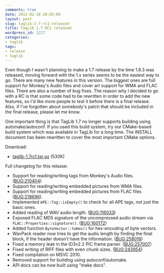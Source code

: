 ```yaml
---
comments: true
date: 2011-02-18 20:03:09
layout: post
slug: taglib-1-7-rc1-released
title: TagLib 1.7 RC1 released
wordpress_id: 1227
categories:
- taglib
tags:
- release
- taglib
---
```


Even though I wasn't planning to make a 1.7 release by the time 1.6.3 was released, moving forward with the 1.x series seems to be the easiest way to go. There are many new features in this version. The biggest ones are full support for Monkey's Audio files and cover art support for WMA and FLAC files. There are also a number of bug fixes. The reason why I decided to go with a RC is that some code had to be rewritten in order to add the new features, so I'd like more people to test it before there is a final release. Also, if I've forgotten about somebody's patch that should be included in the final release, please let me know.

One important thing is that TagLib 1.7 no longer supports building using automake/autoconf. If you used this build system, try our CMake-based build system which was available in TagLib for a long time. The INSTALL document has been rewritten to cover the most important CMake options.

Download:

  * [taglib-1.7rc1.tar.gz](http://launchpad.net/taglib/trunk/1.7rc1/+download/taglib-1.7rc1.tar.gz) (530K)

Full changelog for this release:

  * Support for reading/writing tags from Monkey's Audio files. ([BUG:210404](https://bugs.kde.org/show_bug.cgi?id=210404))
  * Support for reading/writing embedded pictures from WMA files.
  * Support for reading/writing embedded pictures from FLAC files ([BUG:218696](https://bugs.kde.org/show_bug.cgi?id=218696)).
  * Implemented `APE::Tag::isEmpty()` to check for all APE tags, not just the basic ones.
  * Added reading of WAV audio length. ([BUG:116033](https://bugs.kde.org/show_bug.cgi?id=116033))
  * Exposed FLAC MD5 signature of the uncompressed audio stream via `FLAC::Properties::signature()`. ([BUG:160172](https://bugs.kde.org/show_bug.cgi?id=160172))
  * Added function `ByteVector::toHex()` for hex-encoding of byte vectors.
  * WavPack reader now tries to get the audio length by finding the final block, if the header doesn't have the information. ([BUG:258016](https://bugs.kde.org/show_bug.cgi?id=258016))
  * Fixed a memory leak in the ID3v2.2 PIC frame parser. ([BUG:257007](https://bugs.kde.org/show_bug.cgi?id=257007))
  * Fixed writing of RIFF files with even chunk sizes. ([BUG:243954](https://bugs.kde.org/show_bug.cgi?id=243954))
  * Fixed compilation on MSVC 2010.
  * Removed support for building using autoconf/automake.
  * API docs can be now built using "make docs".

